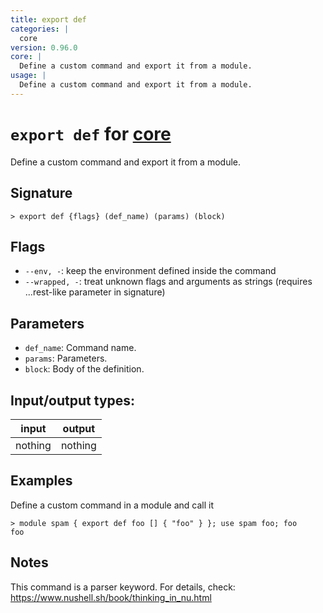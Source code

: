 ```yaml
---
title: export def
categories: |
  core
version: 0.96.0
core: |
  Define a custom command and export it from a module.
usage: |
  Define a custom command and export it from a module.
---
```

<!-- This file is automatically generated. Please edit the command in https://github.com/nushell/nushell instead. -->

# `export def` for [core](/commands/categories/core.md)

<div class='command-title'>Define a custom command and export it from a module.</div>

## Signature

```> export def {flags} (def_name) (params) (block)```

## Flags

 -  `--env, -`: keep the environment defined inside the command
 -  `--wrapped, -`: treat unknown flags and arguments as strings (requires ...rest-like parameter in signature)

## Parameters

 -  `def_name`: Command name.
 -  `params`: Parameters.
 -  `block`: Body of the definition.


## Input/output types:

| input   | output  |
| ------- | ------- |
| nothing | nothing |

## Examples

Define a custom command in a module and call it
```nu
> module spam { export def foo [] { "foo" } }; use spam foo; foo
foo
```

## Notes
This command is a parser keyword. For details, check:
  https://www.nushell.sh/book/thinking_in_nu.html